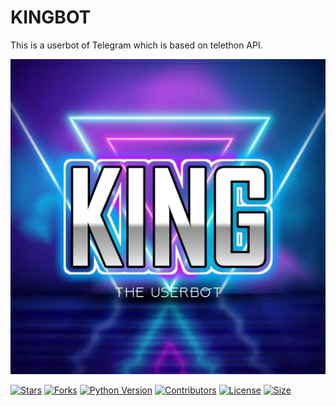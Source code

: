 # KINGBOT
This is a userbot of Telegram which is based on telethon API.


<p align="center">
  <img src="./resources/extras/logo_rdm.png" alt="Kartikrajofficial">
</p>

[![Stars](https://img.shields.io/github/stars/kartikrajofficial/KINGBOT?style=flat-square&color=blue)](https://github.com/kartikrajofficial/KINGBOT/stargazers)
[![Forks](https://img.shields.io/github/forks/kartikrajofficial/KINGBOT?style=flat-square&color=green)](https://github.com/kartikrajofficial/KINGBOT/fork)
[![Python Version](https://img.shields.io/badge/Python-v3.9-red)](https://www.python.org/)
[![Contributors](https://img.shields.io/github/contributors/kartikrajofficial/KINGBOT?style=flat-square&color=green)](https://github.com/kartikrajofficial/KINGBOT/graphs/contributors)
[![License](https://img.shields.io/badge/License-AGPL-blue)](https://github.com/kartikrajofficial/KINGBOT/blob/master/LICENSE)
[![Size](https://img.shields.io/github/repo-size/kartikrajofficial/KINGBOT?style=flat-square&color=yellow)](https://github.com/kartikrajofficial/KINGBOT/)

